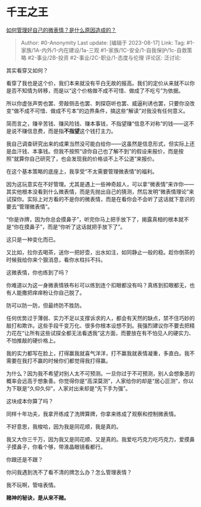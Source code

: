 # 千王之王
[如何管理好自己的微表情？是什么原因造成的？](https://www.zhihu.com/question/617561824/answer/3170022920)

> Author: #0-Anonymity
> Last update: [编辑于 2023-08-17]
> Link:
> Tag: #1-家族/1A-内外/1-内在建设/1a-三观 #1-家族/1C-安全/1-自我保护/1c-自救策略  #2-事业/2B-投资 #2-事业/2C-职业/1-态度与伦理
> 评论区:
> 泛讨论:

其实看穿又如何？

看穿了我也是这个价，我们本来就没有平白无故的报高。我们的定价从来就不以你是否不知情为转移，而是以“这个价格做不成不可惜、做成了不吃亏”为依据。

所以你虚张声势也罢、旁敲侧击也罢、刺探窃听也罢、威逼利诱也罢，只要你没改变“做不成不可惜、做成不亏本”的边界条件，搞这些“解读”对我没有任何意义。

简而言之，赚辛苦钱、赚风险钱、赚本事钱，不指望赚“信息不对称”的钱——这不是说不赚信息费，而是指**不指望**这个钱打主力。

我自己调查研究出来的成果当然没可能白给你——这虽然是信息形式，但实际上还是血汗钱、本事钱。但我不按照“谅你自己也了解不到”的假设来报价，而是按照“就算你自己研究了，也会发现我的价格谈不上不公道”来报价。

在这个基本策略的底座上，我享受“不太需要管理微表情”的福利。

因为这玩意实在不好管理。尤其是遇上一些神奇超人，可以拿“微表情”来诈你——其实他根本没看到什么微表情，而是先抛出自己的猜测，然后发明“微表情理论”来试探你。实际上对方看的不是你的微表情，而是在看你会不会听了这话就下意识的要去“管理微表情”。

“你是诈牌，因为你总会摸鼻子”，听完你马上把手放下了，揭露真相的根本就不是“你在摸鼻子”，而是“你听了这话就把手放下了”。

这只是一种变化而已。

又比如，拉你去喝茶，送你一把好壶，出水如注，如同静止一般的稳。趁你倒茶的时候我给你来个狠消息，看你水柱抖不抖。

这微表情，你也练到了吗？

你难道以为这一身微表情铁布衫可以练到连个扣眼都没有吗？真练到扣眼都无，也有人能撒把痒痒粉让你自己脱了。

防可以防一防，但最终防不胜防。

任何优势过于薄弱、实力不足以支撑诉求的人，都会有天然的缺点，禁不住巧妙的敲打和欺诈。这些手段千变万化、很多你根本设想不到。我强烈建议你不要去把精力花在“让所有这些试探全都无法看透我”这方面，而要放在有不怕见人的硬实力、不怕推敲的硬价格上。

我的实力都写在脸上，打得赢我就喜气洋洋，打不赢我就表情凝重，多直白。我不需要在我打不赢的时候你们都觉得我打得赢。

为什么？因为我不希望对别人太不可预测。一旦你过于不可预测，别人会想象恶的概率会远高于想象善。你觉得你是“高深莫测”，人家给你的却是“居心叵测”，你以为下联是“久仰久仰”，人家对出来却是“先下手为强”。

这块成本你算了吗？

同样十年功夫，我拿开练成了洗牌算牌，你拿来练成了观察和控制微表情。

不好意思，我梭哈，因为我是同花顺，我是真的。

我又大你三千万，因为我又是同花顺、又是真的。我爱吃巧克力吃巧克力，爱摸鼻子摸鼻子，你看个够，带液晶眼镜看都行。

你跟还是不跟？

你问我遇到洗不了看不清的牌怎么办？怎么管理表情？

我不玩啊，管啥表情。

**赌神的秘诀，是从来不赌。**
